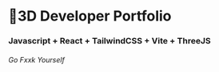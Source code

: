 # 🚀3D Developer Portfolio

### Javascript + React + TailwindCSS + Vite + ThreeJS
###### Go Fxxk Yourself
